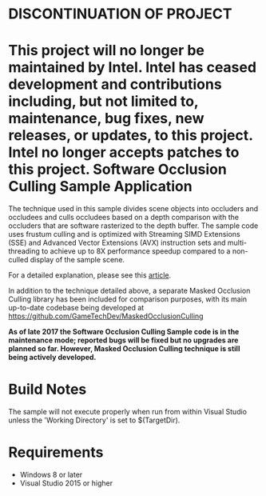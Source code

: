# DISCONTINUATION OF PROJECT #
This project will no longer be maintained by Intel.
Intel has ceased development and contributions including, but not limited to, maintenance, bug fixes, new releases, or updates, to this project.
Intel no longer accepts patches to this project.
Software Occlusion Culling Sample Application
======================================================
The technique used in this sample divides scene objects into occluders and occludees and culls occludees based on a depth comparison with the occluders that are software rasterized to the depth buffer. The sample code uses frustum culling and is optimized with Streaming SIMD Extensions (SSE) and Advanced Vector Extensions (AVX) instruction sets and multi-threading to achieve up to 8X performance speedup compared to a non-culled display of the sample scene.

For a detailed explanation, please see this [article](https://software.intel.com/en-us/articles/software-occlusion-culling).

In addition to the technique detailed above, a separate Masked Occlusion Culling library has been included for comparison purposes, with its main up-to-date codebase being developed at https://github.com/GameTechDev/MaskedOcclusionCulling

**As of late 2017 the Software Occlusion Culling Sample code is in the maintenance mode; reported bugs will be fixed but no upgrades are planned so far. However, Masked Occlusion Culling technique is still being actively developed.**

Build Notes
===========
The sample will not execute properly when run from within Visual Studio unless the 'Working Directory' is set to $(TargetDir).

Requirements
============
- Windows 8 or later
- Visual Studio 2015 or higher


 

